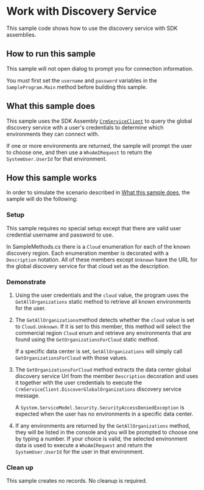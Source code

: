 
# Work with Discovery Service

This sample code shows how to use the discovery service with SDK assemblies. 

## How to run this sample

This sample will not open dialog to prompt you for connection information.

You must first set the `username` and `password` variables in the `SampleProgram.Main` method before building this sample.

## What this sample does

This sample uses the SDK Assembly [`CrmServiceClient`](https://docs.microsoft.com/en-us/dotnet/api/microsoft.xrm.tooling.connector.crmserviceclient?view=dynamics-xrmtooling-ce-9) to query the global discovery service with a user's credentials to determine which environments they can connect with.

If one or more environments are returned, the sample will prompt the user to choose one, and then use a `WhoAmIRequest` to return the `SystemUser.UserId` for that environment.

## How this sample works

In order to simulate the scenario described in [What this sample does](#what-this-sample-does), the sample will do the following:

### Setup

This sample requires no special setup except that there are valid user credential username and password to use.

In SampleMethods.cs there is a `Cloud` enumeration for each of the known discovery region. Each enumeration member is decorated with a `Description` notation. All of these members except `Unknown` have the URL for the global discovery service for that cloud set as the description. 

### Demonstrate

1. Using the user credentials and the `cloud` value, the program uses the `GetAllOrganizations` static method to retrieve all known environments for the user.
1. The `GetAllOrganizations`method detects whether the `cloud` value is set to `Cloud.Unknown`. If it is set to this member, this method will select the commercial region `Cloud` enum and retrieve any environments that are found using the `GetOrganizationsForCloud` static method.

    If a specific data center is set, `GetAllOrganizations` will simply call `GetOrganizationsForCloud` with those values.

1. The `GetOrganizationsForCloud` method extracts the data center global discovery service Url from the member `Description` decoration and uses it together with the user credentials to execute the `CrmServiceClient.DiscoverGlobalOrganizations` discovery service message.

    A `System.ServiceModel.Security.SecurityAccessDeniedException` is expected when the user has no environments in a specific data center.

1. If any environments are returned by the `GetAllOrganizations` method, they will be listed in the console and you will be prompted to choose one by typing a number. If your choice is valid, the selected environment data is used to execute a `WhoAmIRequest` and return the `SystemUser.UserId` for the user in that environment.

### Clean up

This sample creates no records. No cleanup is required.
